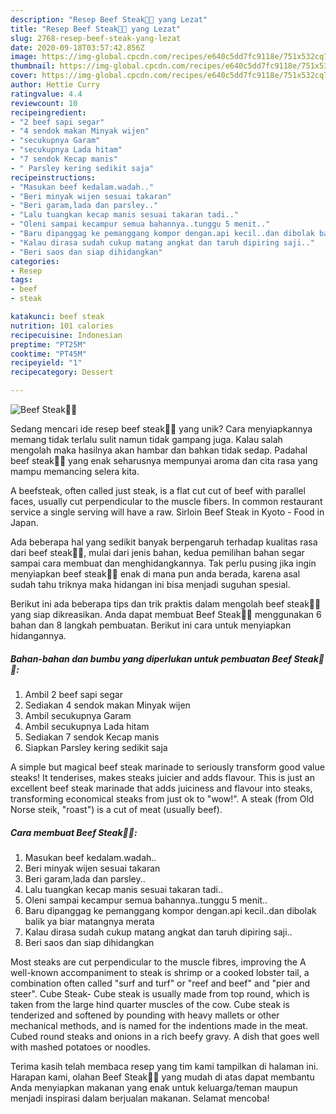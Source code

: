 ```yaml
---
description: "Resep Beef Steak🥓🥩 yang Lezat"
title: "Resep Beef Steak🥓🥩 yang Lezat"
slug: 2768-resep-beef-steak-yang-lezat
date: 2020-09-18T03:57:42.856Z
image: https://img-global.cpcdn.com/recipes/e640c5dd7fc9118e/751x532cq70/beef-steak🥓🥩-foto-resep-utama.jpg
thumbnail: https://img-global.cpcdn.com/recipes/e640c5dd7fc9118e/751x532cq70/beef-steak🥓🥩-foto-resep-utama.jpg
cover: https://img-global.cpcdn.com/recipes/e640c5dd7fc9118e/751x532cq70/beef-steak🥓🥩-foto-resep-utama.jpg
author: Hettie Curry
ratingvalue: 4.4
reviewcount: 10
recipeingredient:
- "2 beef sapi segar"
- "4 sendok makan Minyak wijen"
- "secukupnya Garam"
- "secukupnya Lada hitam"
- "7 sendok Kecap manis"
- " Parsley kering sedikit saja"
recipeinstructions:
- "Masukan beef kedalam.wadah.."
- "Beri minyak wijen sesuai takaran"
- "Beri garam,lada dan parsley.."
- "Lalu tuangkan kecap manis sesuai takaran tadi.."
- "Oleni sampai kecampur semua bahannya..tunggu 5 menit.."
- "Baru dipanggag ke pemanggang kompor dengan.api kecil..dan dibolak balik ya biar matangnya merata"
- "Kalau dirasa sudah cukup matang angkat dan taruh dipiring saji.."
- "Beri saos dan siap dihidangkan"
categories:
- Resep
tags:
- beef
- steak

katakunci: beef steak 
nutrition: 101 calories
recipecuisine: Indonesian
preptime: "PT25M"
cooktime: "PT45M"
recipeyield: "1"
recipecategory: Dessert

---
```



![Beef Steak🥓🥩](https://img-global.cpcdn.com/recipes/e640c5dd7fc9118e/751x532cq70/beef-steak🥓🥩-foto-resep-utama.jpg)

Sedang mencari ide resep beef steak🥓🥩 yang unik? Cara menyiapkannya memang tidak terlalu sulit namun tidak gampang juga. Kalau salah mengolah maka hasilnya akan hambar dan bahkan tidak sedap. Padahal beef steak🥓🥩 yang enak seharusnya mempunyai aroma dan cita rasa yang mampu memancing selera kita.

A beefsteak, often called just steak, is a flat cut cut of beef with parallel faces, usually cut perpendicular to the muscle fibers. In common restaurant service a single serving will have a raw. Sirloin Beef Steak in Kyoto - Food in Japan.

Ada beberapa hal yang sedikit banyak berpengaruh terhadap kualitas rasa dari beef steak🥓🥩, mulai dari jenis bahan, kedua pemilihan bahan segar sampai cara membuat dan menghidangkannya. Tak perlu pusing jika ingin menyiapkan beef steak🥓🥩 enak di mana pun anda berada, karena asal sudah tahu triknya maka hidangan ini bisa menjadi suguhan spesial.


Berikut ini ada beberapa tips dan trik praktis dalam mengolah beef steak🥓🥩 yang siap dikreasikan. Anda dapat membuat Beef Steak🥓🥩 menggunakan 6 bahan dan 8 langkah pembuatan. Berikut ini cara untuk menyiapkan hidangannya.

<!--inarticleads1-->

##### Bahan-bahan dan bumbu yang diperlukan untuk pembuatan Beef Steak🥓🥩:

1. Ambil 2 beef sapi segar
1. Sediakan 4 sendok makan Minyak wijen
1. Ambil secukupnya Garam
1. Ambil secukupnya Lada hitam
1. Sediakan 7 sendok Kecap manis
1. Siapkan  Parsley kering sedikit saja


A simple but magical beef steak marinade to seriously transform good value steaks! It tenderises, makes steaks juicier and adds flavour. This is just an excellent beef steak marinade that adds juiciness and flavour into steaks, transforming economical steaks from just ok to &#34;wow!&#34;. A steak (from Old Norse steik, &#34;roast&#34;) is a cut of meat (usually beef). 

<!--inarticleads2-->

##### Cara membuat Beef Steak🥓🥩:

1. Masukan beef kedalam.wadah..
1. Beri minyak wijen sesuai takaran
1. Beri garam,lada dan parsley..
1. Lalu tuangkan kecap manis sesuai takaran tadi..
1. Oleni sampai kecampur semua bahannya..tunggu 5 menit..
1. Baru dipanggag ke pemanggang kompor dengan.api kecil..dan dibolak balik ya biar matangnya merata
1. Kalau dirasa sudah cukup matang angkat dan taruh dipiring saji..
1. Beri saos dan siap dihidangkan


Most steaks are cut perpendicular to the muscle fibres, improving the A well-known accompaniment to steak is shrimp or a cooked lobster tail, a combination often called &#34;surf and turf&#34; or &#34;reef and beef&#34; and &#34;pier and steer&#34;. Cube Steak- Cube steak is usually made from top round, which is taken from the large hind quarter muscles of the cow. Cube steak is tenderized and softened by pounding with heavy mallets or other mechanical methods, and is named for the indentions made in the meat. Cubed round steaks and onions in a rich beefy gravy. A dish that goes well with mashed potatoes or noodles. 

Terima kasih telah membaca resep yang tim kami tampilkan di halaman ini. Harapan kami, olahan Beef Steak🥓🥩 yang mudah di atas dapat membantu Anda menyiapkan makanan yang enak untuk keluarga/teman maupun menjadi inspirasi dalam berjualan makanan. Selamat mencoba!
